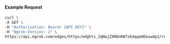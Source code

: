 <!-- Code generated for API Clients. DO NOT EDIT. -->

#### Example Request

```bash
curl \
-X GET \
-H "Authorization: Bearer {API_KEY}" \
-H "Ngrok-Version: 2" \
https://api.ngrok.com/edges/https/edghts_2qNwjZXRBnKW7z64qqaHEeuwdp1/routes/edghtsrt_2qNwjZmX59ULMmvRj6KUNyklBEo/webhook_verification
```
